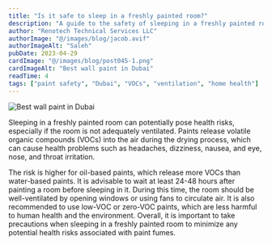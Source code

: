 ```yaml
---
title: "Is it safe to sleep in a freshly painted room?"
description: "A guide to the safety of sleeping in a freshly painted room in Dubai, with tips on VOCs, ventilation, and health precautions."
author: "Renotech Technical Services LLC"
authorImage: "@/images/blog/jacob.avif"
authorImageAlt: "Saleh"
pubDate: 2023-04-29
cardImage: "@/images/blog/post045-1.png"
cardImageAlt: "Best wall paint in Dubai"
readTime: 4
tags: ["paint safety", "Dubai", "VOCs", "ventilation", "home health"]
---
```


![Best wall paint in Dubai](@/images/blog/post045-1.png "Best wall paint in Dubai")

  
Sleeping in a freshly painted room can potentially pose health risks, especially if the room is not adequately ventilated. Paints release volatile organic compounds (VOCs) into the air during the drying process, which can cause health problems such as headaches, dizziness, nausea, and eye, nose, and throat irritation.

The risk is higher for oil-based paints, which release more VOCs than water-based paints. It is advisable to wait at least 24-48 hours after painting a room before sleeping in it. During this time, the room should be well-ventilated by opening windows or using fans to circulate air. It is also recommended to use low-VOC or zero-VOC paints, which are less harmful to human health and the environment. Overall, it is important to take precautions when sleeping in a freshly painted room to minimize any potential health risks associated with paint fumes.